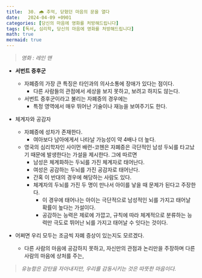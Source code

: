 ```yaml
---
title:  30. 🌧️ 추억, 닫혔던 마음의 문을 열다
date:   2024-04-09 +0901
categories: [당신의 마음에 영화를 처방해드립니다]
tags: [독서, 심리학, 당신의 마음에 영화를 처방해드립니다]
math: true
mermaid: true
---
```


> *영화 : 레인 맨*
 
- **서번트 증후군**
    - 자폐증의 가장 큰 특징은 타인과의 의사소통에 장애가 있다는 점이다.
        - 다른 사람들의 관점에서 세상을 보지 못하고, 보려고 하지도 않는다.
    - 서번트 증후군이라고 불리는 자폐증의 경우에는
        - 특정 영역에서 매우 뛰어난 기술이나 재능을 보여주기도 한다.

- 체계자와 공감자
    - 자폐증에 성차가 존재한다.
        - 여아보다 남아에게서 나타날 가능성이 약 4배나 더 높다.
    - 영국의 심리학자인 사이먼 배런-코헨은 자폐증은 극단적인 남성 두뇌를 타고났기 때문에 발생한다는 가설을 제시한다. 그에 따르면
        - 남성은 체계화하는 두뇌를 가진 체계자로 태어난다.
        - 여성은 공감하는 두뇌를 가진 공감자로 태어난다.
        - 간혹 이 반대의 경우에 해당하는 사람도 있다.
        - 체계자의 두뇌를 가진 두 명이 만나서 아이를 낳을 때 문제가 된다고 주장한다.
            - 이 경우에 태어나는 아이는 극단적으로 남성적인 뇌를 가지고 태어날 확률이 높다는 가설이다.
            - 공감하는 능력은 제로에 가깝고, 규칙에 따라 체계적으로 분류하는 능력만 극도로 뛰어난 뇌를 가지고 태어날 수 잇다는 것이다.

- 어쩌면 우리 모두는 조금씩 자폐 증상이 있는지도 모르겠다.
    - 다른 사람의 마음에 공감하지 못하고, 자신만의 관점과 논리만을 주장하며 다른 사람의 마음에 상처를 주는,

> *유능함은 감탄을 자아내지만, 우리를 감동시키는 것은 따뜻한 마음이다.*
